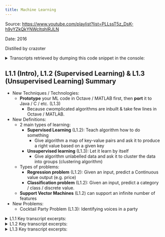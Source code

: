 ```yaml
---
title: Machine Learning
---
```


Source: https://www.youtube.com/playlist?list=PLLssT5z_DsK-h9vYZkQkYNWcItqhlRJLN

Date: 2016

Distilled by crazoter

<details><summary>Transcripts retrieved by dumping this code snippet in the console:</summary><p>

```
function sleep(ms) {
  return new Promise(resolve => setTimeout(resolve, ms));
}

async function getTranscript() {
  // Target more actions button via youtube info header
  document.querySelectorAll("#info.style-scope.ytd-video-primary-info-renderer")[0].children[2].children[0].children[0].children[1].click();
  await sleep(10);
  // Target the transcripts button
  document.querySelectorAll('paper-item.style-scope.ytd-menu-service-item-renderer')[1].click();
  // Wait until transcripts loaded, then scrape
  while (true) {
    await sleep(1000);
    if (document.getElementsByClassName("cue style-scope ytd-transcript-body-renderer").length <= 0)
      continue;

    j = ""; 
    Array.from(document.getElementsByClassName("cue style-scope ytd-transcript-body-renderer")).forEach((i) => { j += i.innerText.charAt(0).toUpperCase() + i.innerText.slice(1) + " "; }); 
    console.log(j);
    break;
  }
}
getTranscript();
```

</p></details>

## L1.1 (Intro), L1.2 (Supervised Learning) & L1.3 (Unsupervised Learning) Summary
  * New Techniques / Technologies:
    * **Prototype** your ML code in Octave / MATLAB first, then **port** it to Java / C / etc. (L1.3)
      * Because cwomplicated algorithms are inbuilt & take few lines in Octave / MATLAB.
  * New Definitions: 
    * 2 main types of learning:
      * **Supervised Learning** (L1.2): Teach algorithm how to do something 
        * Give algorithm a map of key-value pairs and ask it to produce a right value based on a given key
      * **Unsupervised learning** (L1.3): Let it learn by itself 
        * Give algorithm unlabelled data and ask it to cluster the data into groups (clustering algorithm)
    * Types of problems:
      * **Regression problem** (L1.2): Given an input, predict a Continuous value output (e.g. price)
      * **Classification problem** (L1.2): Given an input, predict a category / class / discrete value.
    * **Support Vector Machines** (L1.2) can support an infinite number of features
  * New Problems:
    * Cocktail Party Problem (L1.3): Identifying voices in a party

<details><summary>L1.1 Key transcript excerpts:</summary><p>

  * There are several different types of learning algorithms 
    * the main two types are **supervised learning** and **Unsupervised learning** 
      * **supervised learning**: the idea is we're going to teach the how to do something 
      * **unsupervised learning**: We're going to let it learn by itself 

</p></details>

<details><summary>L1.2 Key transcript excerpts:</summary><p>

  * informal definition of supervised learning
  * Example Scenario 1: Predict housing Prices from a dataset 
    * x-axis: the size of different Houses in square feet
    * y-axis: the price of different Houses in thousands of dollars 
    * With This data, e.g. you have a 750 sq ft house, how much can you get for the house?
    * A learning algorithm can:
      1. Fit a straight line to The data
      2. Maybe fill a Quadratic function or a second-order Polynomial To this data and if you do that to make a better prediction 
      3. Choosing deciding the model: supervised learning algorithm 
          * **supervised Learning**: give algorithm **labelled datasets**; a map of key-value pairs and ask it to produce a right value based on a given key
          * **Regression problem**: Predict a Continuous value output (e.g. price)
            * The term "regression" refers to the fact That we're trying to predict this sort Of a continuous value to attribute 
  * Example Scenario 2: Predict a tumor as Malignant or benign 
    * x-axis: the size of the Tumor
    * y-axis: 1 or 0 yes or no whether or not malignant 
    * Given size, Estimate what is the probability what's The chance that the tumor is malignant Versus benign 
    * **Classification problem**: Predict a Discrete value output zero or one Malignant or benign 
      * You can have more than two values for The two possible values 
      * One of the most interesting learning Algorithms can deal with infinite features
        * For some learning Problems what you really want is not to Use like three or five features but Instead you want to use an infinite Number of features an infinite number of Attributes so that your learning Algorithm has lots of attributes or Features or cues with which to make Those predictions 
        * **Support Vector Machines** can be used to deal With an infinite number of features
  * A quick wrap-up question: 
    * Suppose you're running a company and you Want to develop learning algorithms to Address each of two problems, what type of problems are they:
    * First problem: you have a large inventory Of identical items so imagine that you Have thousands of copies of some Identical item to sell and you want to Predict how many of these items you sell Over the next three months 
      * Regression Problem
    * Second Problem: you light you you Have lots of users and you want to write Software to examine each individual of Your customers accounts so each one of Your customers account And for each account decide whether or Not the account has been hacked or Compromised 
      * Classification Problem

</p></details>

<details><summary>L1.3 Key transcript excerpts:</summary><p>

* Unsupervised learning: Given unlabelled dataset: "Here is a data set can you find some structure in the data"
  * We're saying is you know here's a bunch Of data I don't know what's in this data I don't know who's in what type I didn't Know what the different types of people Are but can you automatically find Structure in the data from you Automatically cluster the individuals Into these types
  * Might decide that the data lives in two Different clusters so there's one Cluster and there's a different cluster And the unsupervised learning algorithm May break this data into these two Separate clusters so this is called a Clustering algorithm
    * Example: Google News looks at tens of thousands or Hundreds of thousands of new stories on The web and it groups them into cohesive News stories 
    * Example 2: Here's one on understanding genomics: DNA microarray data The idea is you have a group of Different individuals and for each of Them you measure how much they do or do Not have a certain gene technically you Measure how much of certain genes are Expressed so these colors red green gray And so on they show the degree to which Different individuals do or do not have A specific gene and what you can do is Then run a clustering algorithm to group Individuals into different categories Onto different types of people 
    * Example 3: Cocktail party problem so we've been the Cocktail parties before right where you Can imagine there's a party room for People all sitting around all talk at The same time and there are all these Overlapping voices because everyone's Talked in the same time and it's almost Hard to hear the person in front of you So maybe have a cocktail party with two People two people talking the same time And someone small cocktail party and We're going to put two microphones in The room so there are microphones and Because these microphones are at two Different distances from the speaker's Each microphone records a different Combination of these two speakers voices Maybe speaker one is a little louder in Microphone one and maybe speaker two is A little bit louder in microphone two Because you know the two microphones are At different positions relative to the 2 Speakers but each microphone recalls an Overlapping combination of both speakers Voices 
      * we can take these two microphone recordings And give them to an unsupervised Learning algorithm called the cocktail Party algorithm
      * tell the algorithm Find structure in this data for me and What the album will do is listen to These audio recordings and say you know It sounds like the two audio recordings That being added together or there being Some together to produce these Recordings that we had moreover what the Cocktail party algorithm will do is Separate out these two audio sources That were being added
    * So You might look at an unsupervised Learning algorithm like this and ask how Complicated is it to implement
      * It turns out the algorithm can be done with one Line of code:
        * `[W,s,v] = svd((repmat(sumx.*x,1),size(x,1),1).*x)*x');`
        * Use Octave (open source) or MATLAB many learning Algorithms become just a few lines of Code to implement
          * First Prototype our software, Then you Migrate it to C++ or Java or whatever 
        * Prof literally says "TRUST ME ON THIS ONE GUYS PROTOTYPE ON OCTAVE / MATLAB THEN SHIFT TO JAVA / CPP / WHATEVER"
      * One quick review question for You we talked about unsupervised Learning which is the learning setting Where you give the algorithm a ton of Data and just ask it to find structure In the data for us of the following four Examples which ones which of these four Do you think would be an unsupervised Learning out algorithm as opposed to a Supervised learning problem for each of The four check boxes on the Left check The ones or which you think of Unsupervised learning algorithm would be Appropriate and then click the button on The lower right to check your answer so When the video pauses please answer the Question on the slide so hopefully Remember the spam filter problem if you Have labeled data you know with of spam And non-spam email we treat this as a Supervised learning problem the new Story example that's exactly the Google News example that we saw in this video We saw how you can use a clustering Algorithm to cluster news articles Together so that's unsurprising learning The market segmentation example I talked A little bit earlier do that as an Unsupervised learning problem because I'm just going to give my From data and ask you to discover market Segments automatically and the final Example diabetes well that's actually Just like our breast cancer example from The last video Only instead of you know good and bad Cancer tumors or benign and malignant Tumors we instead have have diabetes or Not and so we will use that as a Supervised we will solve that as a Supervised learning problem just like we Did for the breast tumor data so that's It for unsupervised learning and in the Next video we'll delve more into Specific learning algorithms and start To talk about just how these algorithms Work and how we can how you can go about Implementing them 

</p></details>
